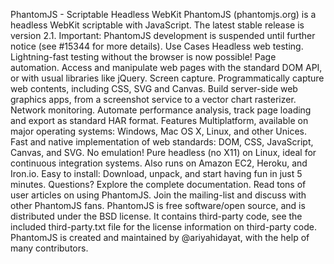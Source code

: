 PhantomJS - Scriptable Headless WebKit PhantomJS (phantomjs.org) is a headless WebKit scriptable with JavaScript. The latest stable release is version 2.1. Important: PhantomJS development is suspended until further notice (see #15344 for more details). Use Cases Headless web testing. Lightning-fast testing without the browser is now possible! Page automation. Access and manipulate web pages with the standard DOM API, or with usual libraries like jQuery. Screen capture. Programmatically capture web contents, including CSS, SVG and Canvas. Build server-side web graphics apps, from a screenshot service to a vector chart rasterizer. Network monitoring. Automate performance analysis, track page loading and export as standard HAR format. Features Multiplatform, available on major operating systems: Windows, Mac OS X, Linux, and other Unices. Fast and native implementation of web standards: DOM, CSS, JavaScript, Canvas, and SVG. No emulation! Pure headless (no X11) on Linux, ideal for continuous integration systems. Also runs on Amazon EC2, Heroku, and Iron.io. Easy to install: Download, unpack, and start having fun in just 5 minutes. Questions? Explore the complete documentation. Read tons of user articles on using PhantomJS. Join the mailing-list and discuss with other PhantomJS fans. PhantomJS is free software/open source, and is distributed under the BSD license. It contains third-party code, see the included third-party.txt file for the license information on third-party code. PhantomJS is created and maintained by @ariyahidayat, with the help of many contributors.